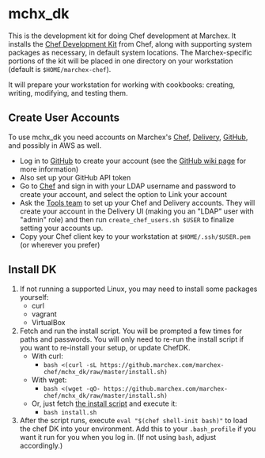 # mchx_dk

This is the development kit for doing Chef development at Marchex.  It installs the [Chef Development Kit](https://github.com/chef/chef-dk) from Chef, along with supporting system packages as necessary, in default system locations.  The Marchex-specific portions of the kit will be placed in one directory on your workstation (default is `$HOME/marchex-chef`).

It will prepare your workstation for working with cookbooks: creating, writing, modifying, and testing them.


## Create User Accounts

To use mchx_dk you need accounts on Marchex's [Chef](https://chef.marchex.com/), [Delivery](https://delivery.marchex.com/), [GitHub](https://github.marchex.com/), and possibly in AWS as well.

* Log in to [GitHub](https://github.marchex.com/) to create your account (see the [GitHub wiki page](http://wiki.marchex.com/index.php/GitHub#Access) for more information)
* Also set up your GitHub API token
* Go to [Chef](https://chef.marchex.com/) and sign in with your LDAP username and password to create your account, and select the option to Link your account
* Ask the [Tools team](mailto:tools-team@marchex.com?subject=Please%20set%20up%20my%20Chef%20and%20Delivery%20accounts) to set up your Chef and Delivery accounts.  They will create your account in the Delivery UI (making you an "LDAP" user with "admin" role) and then run `create_chef_users.sh $USER` to finalize setting your accounts up.
* Copy your Chef client key to your workstation at `$HOME/.ssh/$USER.pem` (or wherever you prefer)


## Install DK

1. If not running a supported Linux, you may need to install some packages yourself:
    * curl
    * vagrant
    * VirtualBox
1. Fetch and run the install script. You will be prompted a few times for paths and passwords. You will only need to re-run the install script if you want to re-install your setup, or update ChefDK.
    * With curl:
        * `bash <(curl -sL https://github.marchex.com/marchex-chef/mchx_dk/raw/master/install.sh)`
    * With wget:
        * `bash <(wget -qO- https://github.marchex.com/marchex-chef/mchx_dk/raw/master/install.sh)`
    * Or, just fetch [the install script](https://github.marchex.com/marchex-chef/mchx_dk/raw/master/install.sh) and execute it:
        * `bash install.sh`
1. After the script runs, execute `eval "$(chef shell-init bash)"` to load the chef DK into your environment.  Add this to your `.bash_profile` if you want it run for you when you log in.  (If not using `bash`, adjust accordingly.)
